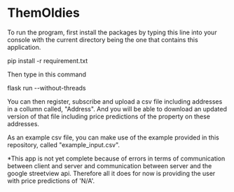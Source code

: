 # ThemOldies

To run the program, first install the packages by typing this line into your console with the current directory being the one that contains this application.

  pip install -r requirement.txt

Then type in this command

  flask run --without-threads

You can then register, subscribe and upload a csv file including addresses in a collumn called, "Address". And you will be able to download an updated version of that file including price predictions of the property on these addresses.

As an example csv file, you can make use of the example provided in this repository, called "example_input.csv".

*This app is not yet complete because of errors in terms of communication between client and server and communication between server and the google streetview api. Therefore all it does for now is providing the user with price predictions of 'N/A'.

